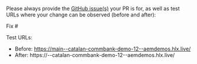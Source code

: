 Please always provide the [GitHub issue(s)](../issues) your PR is for, as well as test URLs where your change can be observed (before and after):

Fix #<gh-issue-id>

Test URLs:
- Before: https://main--catalan-commbank-demo-12--aemdemos.hlx.live/
- After: https://<branch>--catalan-commbank-demo-12--aemdemos.hlx.live/
